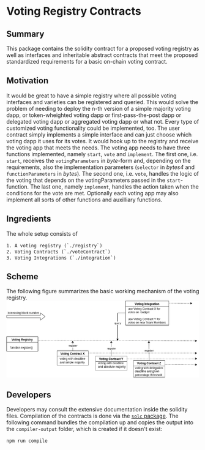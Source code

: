 # Voting Registry Contracts

## Summary

This package contains the solidity contract for a proposed voting registry as well as interfaces and inheritable abstract contracts that meet the proposed standardized requirements for a basic on-chain voting contract. 

## Motivation

It would be great to have a simple registry where all possible voting interfaces and varieties can be registered and queried. This would solve the problem of needing to deploy the n-th version of a simple majority voting dapp, or token-wheighted voting dapp or first-pass-the-post dapp or delegated voting dapp or aggregated voting dapp or what not. Every type of customized voting functionality could be implemented, too. The user contract simply implements a simple interface and can just choose which voting dapp it uses for its votes. It would hook up to the registry and receive the voting app that meets the needs. The voting app needs to have three functions implemented, namely `start`, `vote` and `implement`. The first one, i.e. `start`, receives the `votingParameters` in *byte*-form and, depending on the requirements, also the implementation parameters (`selector` in *bytes4* and `functionParameters` in *bytes*). The second one, i.e. `vote`, handles the logic of the voting that depends on the votingParameters passed in the `start`-function. The last one, namely `implement`, handles the action taken when the conditions for the vote are met. Optionally each voting app may also implement all sorts of other functions and auxilliary functions.

## Ingredients

The whole setup consists of 

    1. A voting registry (`./registry`)
    2. Voting Contracts (`./voteContract`)
    3. Voting Integrations (`./integration`)

## Scheme

The following figure summarizes the basic working mechanism of the voting registry.
![votingRegistry](img/votingRegistry.drawio.png)

## Developers

Developers may consult the extensive documentation inside the solidity files. Compilation of the contracts is done via the [`solc` package](https://www.npmjs.com/package/solc-js). The following command bundles the compilation up and copies the output into the `compiler-output` folder, which is created if it doesn't exist:
```
npm run compile
``` 
